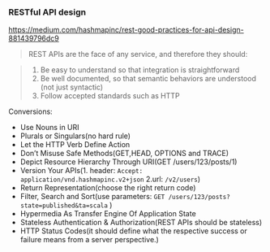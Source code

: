 ### RESTful API design

https://medium.com/hashmapinc/rest-good-practices-for-api-design-881439796dc9

> REST APIs are the face of any service, and therefore they should:

>1. Be easy to understand so that integration is straightforward
>2. Be well documented, so that semantic behaviors are understood (not just syntactic)
>3. Follow accepted standards such as HTTP

Conversions:
 * Use Nouns in URI
 * Plurals or Singulars(no hard rule)
 * Let the HTTP Verb Define Action
 * Don’t Misuse Safe Methods(GET,HEAD, OPTIONS and TRACE)
 * Depict Resource Hierarchy Through URI(GET /users/123/posts/1)
 * Version Your APIs(1. header: `Accept: application/vnd.hashmapinc.v2+json` 2.url: `/v2/users`)
 * Return Representation(choose the right return code)
 * Filter, Search and Sort(use parameters: `GET /users/123/posts?state=published&ta=scala` )
 *  Hypermedia As Transfer Engine Of Application State
 * Stateless Authentication & Authorization(REST APIs should be stateless)
 * HTTP Status Codes(it should define what the respective success or failure means from a server perspective.)